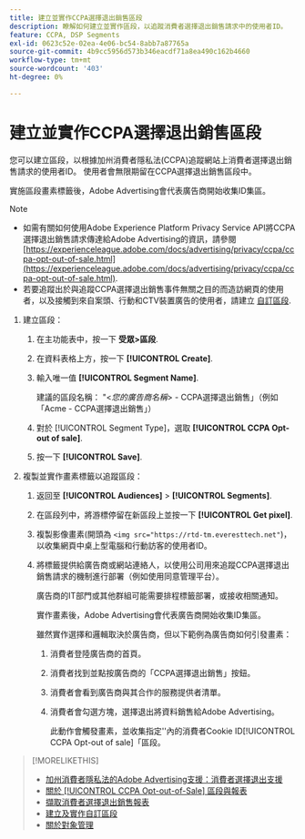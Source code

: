 ```yaml
---
title: 建立並實作CCPA選擇退出銷售區段
description: 瞭解如何建立並實作區段，以追蹤消費者選擇退出銷售請求中的使用者ID。
feature: CCPA, DSP Segments
exl-id: 0623c52e-02ea-4e06-bc54-8abb7a87765a
source-git-commit: 4b9cc5956d573b346eacdf71a8ea490c162b4660
workflow-type: tm+mt
source-wordcount: '403'
ht-degree: 0%

---
```


# 建立並實作CCPA選擇退出銷售區段

您可以建立區段，以根據加州消費者隱私法(CCPA)追蹤網站上消費者選擇退出銷售請求的使用者ID。 使用者會無限期留在CCPA選擇退出銷售區段中。

實施區段畫素標籤後，Adobe Advertising會代表廣告商開始收集ID集區。

>[!NOTE]
>
>* 如需有關如何使用Adobe Experience Platform Privacy Service API將CCPA選擇退出銷售請求傳達給Adobe Advertising的資訊，請參閱 [https://experienceleague.adobe.com/docs/advertising/privacy/ccpa/ccpa-opt-out-of-sale.html](https://experienceleague.adobe.com/docs/advertising/privacy/ccpa/ccpa-opt-out-of-sale.html).
>* 若要追蹤出於與追蹤CCPA選擇退出銷售事件無關之目的而造訪網頁的使用者，以及接觸到來自案頭、行動和CTV裝置廣告的使用者，請建立 [自訂區段](/help/dsp/audiences/custom-segment-create.md).

1. 建立區段：

   1. 在主功能表中，按一下 **受眾>區段**.

   1. 在資料表格上方，按一下 **[!UICONTROL Create]**.

   1. 輸入唯一值 **[!UICONTROL Segment Name]**.

      建議的區段名稱： &quot;&lt;*您的廣告商名稱*> - CCPA選擇退出銷售」（例如「Acme - CCPA選擇退出銷售」）

   1. 對於 [!UICONTROL Segment Type]，選取 **[!UICONTROL CCPA Opt-out of sale]**.

   1. 按一下 **[!UICONTROL Save]**.

1. 複製並實作畫素標籤以追蹤區段：

   1. 返回至 **[!UICONTROL Audiences]** > **[!UICONTROL Segments]**.

   1. 在區段列中，將游標停留在新區段上並按一下 **[!UICONTROL Get pixel]**.

   1. 複製影像畫素(開頭為 `<img src="https://rtd-tm.everesttech.net"`)，以收集網頁中桌上型電腦和行動訪客的使用者ID。

   1. 將標籤提供給廣告商或網站連絡人，以使用公司用來追蹤CCPA選擇退出銷售請求的機制進行部署（例如使用同意管理平台）。

      廣告商的IT部門或其他群組可能需要排程標籤部署，或接收相關通知。

      實作畫素後，Adobe Advertising會代表廣告商開始收集ID集區。

      雖然實作選擇和邏輯取決於廣告商，但以下範例為廣告商如何引發畫素：

      1. 消費者登陸廣告商的首頁。
      1. 消費者找到並點按廣告商的「CCPA選擇退出銷售」按鈕。
      1. 消費者會看到廣告商與其合作的服務提供者清單。
      1. 消費者會勾選方塊，選擇退出將資料銷售給Adobe Advertising。

         此動作會觸發畫素，並收集指定&#39;&#39;內的消費者Cookie ID[!UICONTROL CCPA Opt-out of sale]「區段。

>[!MORELIKETHIS]
>
>* [加州消費者隱私法的Adobe Advertising支援：消費者選擇退出支援](/help/privacy/ccpa/ccpa-opt-out-of-sale.md)
>* [關於 [!UICONTROL CCPA Opt-out-of-Sale] 區段與報表](ccpa-opt-out-about.md)
>* [擷取消費者選擇退出銷售報表](ccpa-opt-out-segment-report-retrieve.md)
>* [建立及實作自訂區段](custom-segment-create.md)
>* [關於對象管理](audience-about.md)
